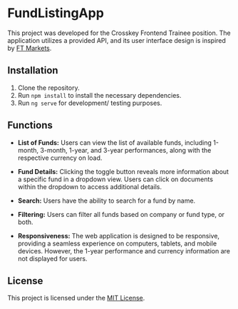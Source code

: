# FundListingApp

This project was developed for the Crosskey Frontend Trainee position. The application utilizes a provided API, and its user interface design is inspired by [FT Markets](https://markets.ft.com/data/funds/uk).

## Installation

1. Clone the repository.
2. Run `npm install` to install the necessary dependencies.
3. Run `ng serve` for development/ testing purposes.

## Functions

- **List of Funds:** Users can view the list of available funds, including 1-month, 3-month, 1-year, and 3-year performances, along with the respective currency on load.

- **Fund Details:** Clicking the toggle button reveals more information about a specific fund in a dropdown view. Users can click on documents within the dropdown to access additional details.

- **Search:** Users have the ability to search for a fund by name.

- **Filtering:** Users can filter all funds based on company or fund type, or both.

- **Responsiveness:** The web application is designed to be responsive, providing a seamless experience on computers, tablets, and mobile devices. However,  the 1-year performance and currency information are not displayed for users.

## License

This project is licensed under the [MIT License](LICENSE.md).
